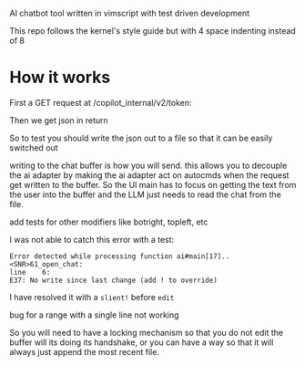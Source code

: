 
AI chatbot tool written in vimscript with test driven development

This repo follows the kernel's style guide but with 4 space indenting instead
of 8

# How it works

First a GET request at /copilot_internal/v2/token:

Then we get json in return

So to test you should write the json out to a file so that it can be easily
switched out


writing to the chat buffer is how you will send. this allows you to decouple
the ai adapter by making the ai adapter act on autocmds when the request get
written to the buffer. So the UI main has to focus on getting the text from the
user into the buffer and the LLM just needs to read the chat from the file.

add tests for other modifiers like botright, topleft, etc

I was not able to catch this error with a test:
```
Error detected while processing function ai#main[17]..<SNR>61_open_chat:
line    6:
E37: No write since last change (add ! to override)
```

I have resolved it with a `slient!` before `edit`

bug for a range with a single line not working

So you will need to have a locking mechanism so that you do not edit the
buffer will its doing its handshake, or you can have a way so that it will
always just append the most recent file.


